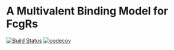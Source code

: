 # A Multivalent Binding Model for FcgRs

[![Build Status](https://travis-ci.org/meyer-lab/FcgR-binding.svg?branch=master)](https://travis-ci.org/meyer-lab/FcgR-binding)
[![codecov](https://codecov.io/gh/meyer-lab/FcgR-binding/branch/master/graph/badge.svg)](https://codecov.io/gh/meyer-lab/FcgR-binding)

